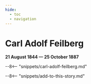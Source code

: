 ```yaml
---
hide:
  - toc
  - navigation 
---
```


# Carl Adolf Feilberg 

**21 August 1844 — 25 October 1887**

--8<-- "snippets/carl-adolf-feilberg.md"

--8<-- "snippets/add-to-this-story.md"